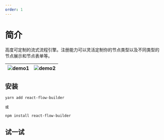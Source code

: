 ```yaml
---
order: 1
---
```


# 简介

高度可定制的流式流程引擎。注册能力可以灵活定制你的节点类型以及不同类型的节点展示和节点表单等。

| ![demo1](/demo1.png) | ![demo2](/demo2.png) |
| -------------------- | -------------------- |

## 安装

```
yarn add react-flow-builder

或

npm install react-flow-builder
```

## 试一试

<code src="./demo/node/form/index.tsx" />
